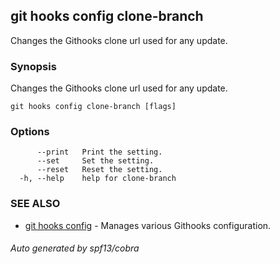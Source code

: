 ## git hooks config clone-branch

Changes the Githooks clone url used for any update.

### Synopsis

Changes the Githooks clone url used for any update.

```
git hooks config clone-branch [flags]
```

### Options

```
      --print   Print the setting.
      --set     Set the setting.
      --reset   Reset the setting.
  -h, --help    help for clone-branch
```

### SEE ALSO

* [git hooks config](git_hooks_config.md)	 - Manages various Githooks configuration.

###### Auto generated by spf13/cobra 
